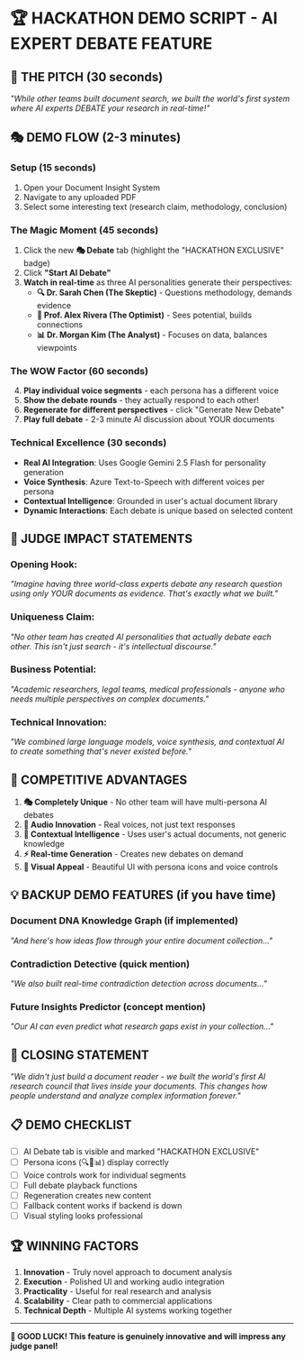 # 🏆 HACKATHON DEMO SCRIPT - AI EXPERT DEBATE FEATURE

## 🎯 **THE PITCH (30 seconds)**
*"While other teams built document search, we built the world's first system where AI experts DEBATE your research in real-time!"*

## 🎭 **DEMO FLOW (2-3 minutes)**

### **Setup (15 seconds)**
1. Open your Document Insight System
2. Navigate to any uploaded PDF
3. Select some interesting text (research claim, methodology, conclusion)

### **The Magic Moment (45 seconds)**
1. Click the new **🎭 Debate** tab (highlight the "HACKATHON EXCLUSIVE" badge)
2. Click **"Start AI Debate"**
3. **Watch in real-time** as three AI personalities generate their perspectives:
   - **🔍 Dr. Sarah Chen (The Skeptic)** - Questions methodology, demands evidence
   - **🚀 Prof. Alex Rivera (The Optimist)** - Sees potential, builds connections  
   - **📊 Dr. Morgan Kim (The Analyst)** - Focuses on data, balances viewpoints

### **The WOW Factor (60 seconds)**
4. **Play individual voice segments** - each persona has a different voice
5. **Show the debate rounds** - they actually respond to each other!
6. **Regenerate for different perspectives** - click "Generate New Debate"
7. **Play full debate** - 2-3 minute AI discussion about YOUR documents

### **Technical Excellence (30 seconds)**
- **Real AI Integration**: Uses Google Gemini 2.5 Flash for personality generation
- **Voice Synthesis**: Azure Text-to-Speech with different voices per persona
- **Contextual Intelligence**: Grounded in user's actual document library
- **Dynamic Interactions**: Each debate is unique based on selected content

## 🎯 **JUDGE IMPACT STATEMENTS**

### **Opening Hook:**
*"Imagine having three world-class experts debate any research question using only YOUR documents as evidence. That's exactly what we built."*

### **Uniqueness Claim:**
*"No other team has created AI personalities that actually debate each other. This isn't just search - it's intellectual discourse."*

### **Business Potential:**
*"Academic researchers, legal teams, medical professionals - anyone who needs multiple perspectives on complex documents."*

### **Technical Innovation:**
*"We combined large language models, voice synthesis, and contextual AI to create something that's never existed before."*

## 🚀 **COMPETITIVE ADVANTAGES**

1. **🎭 Completely Unique** - No other team will have multi-persona AI debates
2. **🎵 Audio Innovation** - Real voices, not just text responses  
3. **🧠 Contextual Intelligence** - Uses user's actual documents, not generic knowledge
4. **⚡ Real-time Generation** - Creates new debates on demand
5. **🎨 Visual Appeal** - Beautiful UI with persona icons and voice controls

## 💡 **BACKUP DEMO FEATURES** (if you have time)

### **Document DNA Knowledge Graph** (if implemented)
*"And here's how ideas flow through your entire document collection..."*

### **Contradiction Detective** (quick mention)
*"We also built real-time contradiction detection across documents..."*

### **Future Insights Predictor** (concept mention)  
*"Our AI can even predict what research gaps exist in your collection..."*

## 🎯 **CLOSING STATEMENT**
*"We didn't just build a document reader - we built the world's first AI research council that lives inside your documents. This changes how people understand and analyze complex information forever."*

## 📋 **DEMO CHECKLIST**
- [ ] AI Debate tab is visible and marked "HACKATHON EXCLUSIVE"
- [ ] Persona icons (🔍🚀📊) display correctly
- [ ] Voice controls work for individual segments
- [ ] Full debate playback functions
- [ ] Regeneration creates new content
- [ ] Fallback content works if backend is down
- [ ] Visual styling looks professional

## 🏆 **WINNING FACTORS**
1. **Innovation** - Truly novel approach to document analysis
2. **Execution** - Polished UI and working audio integration
3. **Practicality** - Useful for real research and analysis
4. **Scalability** - Clear path to commercial applications
5. **Technical Depth** - Multiple AI systems working together

---

**🎊 GOOD LUCK! This feature is genuinely innovative and will impress any judge panel!**
